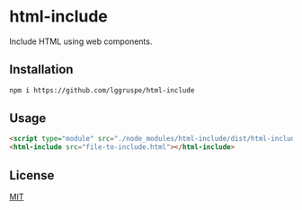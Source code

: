 # html-include

Include HTML using web components.

## Installation

```bash
npm i https://github.com/lggruspe/html-include
```

## Usage

```html
<script type="module" src="./node_modules/html-include/dist/html-include/html-include.js"></script>
<html-include src="file-to-include.html"></html-include>
```

## License

[MIT](./LICENSE)

